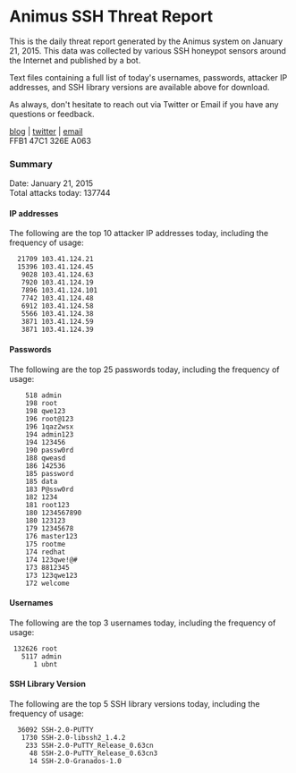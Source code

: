 # Animus SSH Threat Report

This is the daily threat report generated by the Animus system on January 21, 2015. This data was collected by various SSH honeypot sensors around the Internet and published by a bot.  

Text files containing a full list of today's usernames, passwords, attacker IP addresses, and SSH library versions are available above for download.  

As always, don't hesitate to reach out via Twitter or Email if you have any questions or feedback.  

[blog](http://morris.guru) | [twitter](https://twitter.com/andrew___morris) | [email](mailto:andrew@morris.guru)  
FFB1 47C1 326E A063  

### Summary

Date: January 21, 2015  
Total attacks today: 137744  

#### IP addresses
The following are the top 10 attacker IP addresses today, including the frequency of usage:
```
  21709 103.41.124.21
  15396 103.41.124.45
   9028 103.41.124.63
   7920 103.41.124.19
   7896 103.41.124.101
   7742 103.41.124.48
   6912 103.41.124.58
   5566 103.41.124.38
   3871 103.41.124.59
   3871 103.41.124.39
```

#### Passwords
The following are the top 25 passwords today, including the frequency of usage:
```
    518 admin
    198 root
    198 qwe123
    196 root@123
    196 1qaz2wsx
    194 admin123
    194 123456
    190 passw0rd
    188 qweasd
    186 142536
    185 password
    185 data
    183 P@ssw0rd
    182 1234
    181 root123
    180 1234567890
    180 123123
    179 12345678
    176 master123
    175 rootme
    174 redhat
    174 123qwe!@#
    173 8812345
    173 123qwe123
    172 welcome
```

#### Usernames
The following are the top 3 usernames today, including the frequency of usage:
```
 132626 root
   5117 admin
      1 ubnt
```

#### SSH Library Version
The following are the top 5 SSH library versions today, including the frequency of usage:
```
  36092 SSH-2.0-PUTTY
   1730 SSH-2.0-libssh2_1.4.2
    233 SSH-2.0-PuTTY_Release_0.63cn
     48 SSH-2.0-PuTTY_Release_0.63cn3
     14 SSH-2.0-Granados-1.0
```
